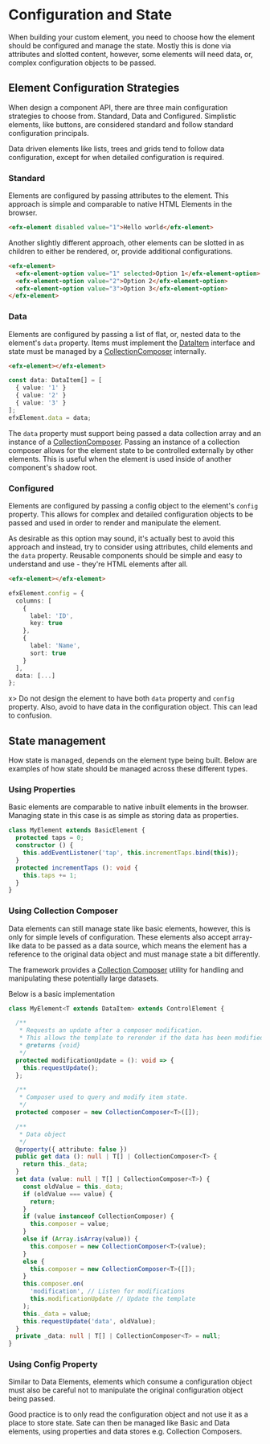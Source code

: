 <!-- 
title: Configuration and State
location: ./utils/configuration-and-state
type: page
layout: default
-->



# Configuration and State
When building your custom element, you need to choose how the element should be configured and manage the state. Mostly this is done via attributes and slotted content, however, some elements will need data, or, complex configuration objects to be passed.


## Element Configuration Strategies

When design a component API, there are three main configuration strategies to choose from. Standard, Data and Configured. Simplistic elements, like buttons, are considered standard and follow standard configuration principals.

Data driven elements like lists, trees and grids tend to follow data configuration, except for when detailed configuration is required.

### Standard

Elements are configured by passing attributes to the element. This approach is simple and comparable to native HTML Elements in the browser.

```html
<efx-element disabled value="1">Hello world</efx-element>
```

Another slightly different approach, other elements can be slotted in as children to either be rendered, or, provide additional configurations.

```html
<efx-element>
  <efx-element-option value="1" selected>Option 1</efx-element-option>
  <efx-element-option value="2">Option 2</efx-element-option>
  <efx-element-option value="3">Option 3</efx-element-option>
</efx-element>
```

### Data

Elements are configured by passing a list of flat, or, nested data to the element's `data` property. Items must implement the [DataItem](#) interface and state must be managed by a [CollectionComposer](#) internally.

```html
<efx-element></efx-element>
```

```typescript
const data: DataItem[] = [
  { value: '1' }
  { value: '2' }
  { value: '3' }
];
efxElement.data = data;
```

The `data` property must support being passed a data collection array and an instance of a [CollectionComposer](#). Passing an instance of a collection composer allows for the element state to be controlled externally by other elements. This is useful when the element is used inside of another component's shadow root.

### Configured

Elements are configured by passing a config object to the element's `config` property. This allows for complex and detailed configuration objects to be passed and used in order to render and manipulate the element.

As desirable as this option may sound, it's actually best to avoid this approach and instead, try to consider using attributes, child elements and the `data` property. Reusable components should be simple and easy to understand and use - they're HTML elements after all.

```html
<efx-element></efx-element>
```

```typescript
efxElement.config = {
  columns: [
    {
      label: 'ID',
      key: true
    },
    {
      label: 'Name',
      sort: true
    }
  ],
  data: [...]
};
```

x> Do not design the element to have both `data` property and `config` property. Also, avoid to have data in the configuration object. This can lead to confusion.

## State management
How state is managed, depends on the element type being built. Below are examples of how state should be managed across these different types.
### Using Properties

Basic elements are comparable to native inbuilt elements in the browser. Managing state in this case is as simple as storing data as properties.

```ts
class MyElement extends BasicElement {
  protected taps = 0;
  constructor () {
    this.addEventListener('tap', this.incrementTaps.bind(this));
  }
  protected incrementTaps (): void {
    this.taps += 1;
  }
}
```

### Using Collection Composer

Data elements can still manage state like basic elements, however, this is only for simple levels of configuration. These elements also accept array-like data to be passed as a data source, which means the element has a reference to the original data object and must manage state a bit differently.

The framework provides a [Collection Composer](./utils/data-management) utility for handling and manipulating these potentially large datasets.

Below is a basic implementation

```ts
class MyElement<T extends DataItem> extends ControlElement {

  /**
   * Requests an update after a composer modification.
   * This allows the template to rerender if the data has been modified.
   * @returns {void}
   */
  protected modificationUpdate = (): void => {
    this.requestUpdate();
  };

  /**
   * Composer used to query and modify item state.
   */
  protected composer = new CollectionComposer<T>([]);

  /**
   * Data object
   */
  @property({ attribute: false })
  public get data (): null | T[] | CollectionComposer<T> {
    return this._data;
  }
  set data (value: null | T[] | CollectionComposer<T>) {
    const oldValue = this._data;
    if (oldValue === value) {
      return;
    }
    if (value instanceof CollectionComposer) {
      this.composer = value;
    }
    else if (Array.isArray(value)) {
      this.composer = new CollectionComposer<T>(value);
    }
    else {
      this.composer = new CollectionComposer<T>([]);
    }
    this.composer.on(
      'modification', // Listen for modifications
      this.modificationUpdate // Update the template
    );
    this._data = value;
    this.requestUpdate('data', oldValue);
  }
  private _data: null | T[] | CollectionComposer<T> = null;
}
```

### Using Config Property 

Similar to Data Elements, elements which consume a configuration object must also be careful not to manipulate the original configuration object being passed.

Good practice is to only read the configuration object and not use it as a place to store state. Sate can then be managed like Basic and Data elements, using properties and data stores e.g. Collection Composers.
